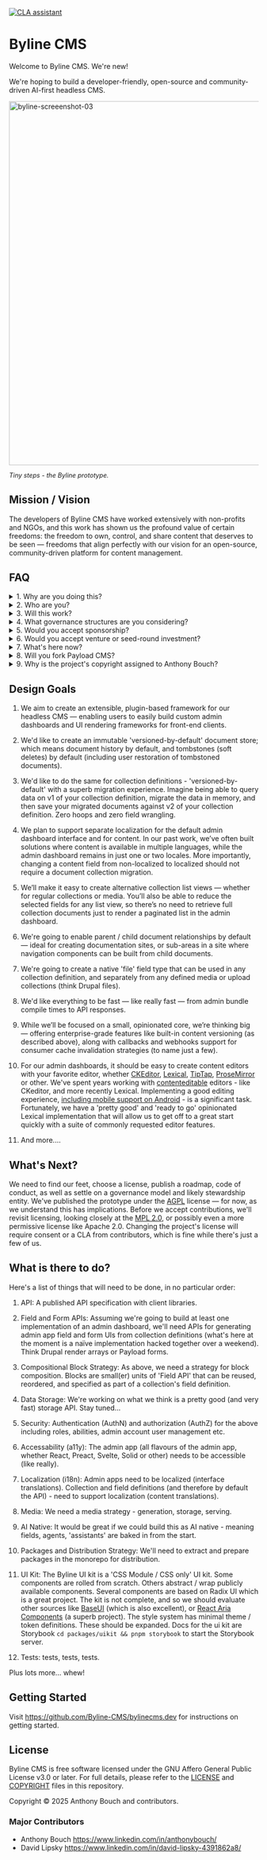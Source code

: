[![CLA assistant](https://cla-assistant.io/readme/badge/Byline-CMS/bylinecms.dev)](https://cla-assistant.io/Byline-CMS/bylinecms.dev)

# Byline CMS


Welcome to Byline CMS. We're new!

We're hoping to build a developer-friendly, open-source and community-driven AI-first headless CMS.

<img width="734" alt="byline-screeenshot-03" src="https://github.com/user-attachments/assets/c7d6efa1-71bb-4add-b0a2-34611f17be4c" />

<p style="font-size: 0.8rem;"><em>Tiny steps - the Byline prototype.</em></p>

## Mission / Vision
The developers of Byline CMS have worked extensively with non-profits and NGOs, and this work has shown us the profound value of certain freedoms: the freedom to own, control, and share content that deserves to be seen — freedoms that align perfectly with our vision for an open-source, community-driven platform for content management.

## FAQ

<details>
<summary>1. Why are you doing this?</summary>
Our mission statement pretty much sums up the 'why', but we also think there's a need. We're convinced that the three pillars of content management: 1) Workflow (draft, needs review, published, archived, etc.), 2) Versioning / history, and 3) Content language translation, are not mutually exclusive and that we can build a core framework that offers a foundation for all three without compromise. A 'headless' and 'structured content' architecture will also give developers (and ultimately users) the freedom to choose a framework or implementation approach that best suits their needs.
</details>

<details>
<summary>2. Who are you?</summary>
We’re pretty much nobody — at least not within the usual spheres of influence. We're a couple of developers at an agency based in Southeast Asia, and we're fairly certain you've never heard of us. That said, we have a lot of experience building content solutions for clients — and we’re tired of fighting frameworks for core features our clients need and expect.
</details>

<details>
<summary>3. Will this work?</summary>
We hope so - but at this early stage, we have no idea.
</details>


<details>
<summary>4. What governance structures are you considering? </summary> 
We really like the governance structure of [Penpot](https://community.penpot.app/t/penpots-upcoming-business-model-for-2025/7328), [Zulip](https://zulip.com/) and [Fastify](https://github.com/fastify/.github/blob/main/GOVERNANCE.md). We're committed to 100% open-source software, with no "open core" or 'freemium' gotchas.
</details>

<details>
<summary>5. Would you accept sponsorship?</summary>
Yes!
</details>

<details>
<summary>6. Would you accept venture or seed-round investment?</summary>
We’re not certain yet, and likely not at this early stage. Our priority is to figure out key aspects of the project first. What we feel strongly about, however, is that community contributions should remain accessible — not locked behind an “enterprise” or paywalled solution. Ultimately, our governance structure and commitment to being community‑driven will guide any financial decisions we make.
</details>

<details>
<summary>7. What's here now?</summary>
We're working on a prototype as a 'proof of concept' for our design goals. It runs, and you're more than welcome to follow along, but it will almost certain change significantly over time.
</details>

<details>
<summary>8. Will you fork Payload CMS? </summary>
Absolutely not. The initial maintainers of this project were also Payload CMS users. Payload is a great CMS, with a couple of caveats and one recent event. The main caveat is Payload's tight integration with Next.js and resulting complexity, and so there would be no point in taking on the complexity of Payload when it's the complexity of the project itself we'd like to avoid. The 'event' is Payload's recent acquisition by Figma. We're not sure yet what this means for the future of Payload, and so we felt there would be no harm (and maybe even some fun) in considering an alternative.
</details>

<details>
<summary>9. Why is the project's copyright assigned to Anthony Bouch?</summary>
While we're still finding our feet in terms of overall strategy, we felt it would be simpler if we assigned all copyright to Anthony Bouch as the initial steward of the project (also the lead maintainer of the  project at the moment). We have a CLA that has been implemented via [https://cla-assistant.io/](https://cla-assistant.io/). You can read more about the AGPL 3.0 license here [https://fossa.com/blog/open-source-software-licenses-101-agpl-license/](https://fossa.com/blog/open-source-software-licenses-101-agpl-license/) We'll update this section as soon as there is more to report. 
</details>

## Design Goals
1. We aim to create an extensible, plugin-based framework for our headless CMS — enabling users to easily build custom admin dashboards and UI rendering frameworks for front-end clients.
   
2. We'd like to create an immutable 'versioned-by-default' document store; which means document history by default, and tombstones (soft deletes) by default (including user restoration of tombstoned documents).

3. We'd like to do the same for collection definitions - 'versioned-by-default' with a superb migration experience. Imagine being able to query data on v1 of your collection definition, migrate the data in memory, and then save your migrated documents against v2 of your collection definition. Zero hoops and zero field wrangling.

4. We plan to support separate localization for the default admin dashboard interface and for content. In our past work, we’ve often built solutions where content is available in multiple languages, while the admin dashboard remains in just one or two locales. More importantly, changing a content field from non-localized to localized should not require a document collection migration.

5. We’ll make it easy to create alternative collection list views — whether for regular collections or media. You’ll also be able to reduce the selected fields for any list view, so there’s no need to retrieve full collection documents just to render a paginated list in the admin dashboard.

6. We're going to enable parent / child document relationships by default — ideal for creating documentation sites, or sub-areas in a site where navigation components can be built from child documents.

7. We're going to create a native 'file' field type that can be used in any collection definition, and separately from any defined media or upload collections (think Drupal files).

8. We'd like everything to be fast — like really fast — from admin bundle compile times to API responses.
   
9. While we’ll be focused on a small, opinionated core, we’re thinking big — offering enterprise-grade features like built-in content versioning (as described above), along with callbacks and webhooks support for consumer cache invalidation strategies (to name just a few).

7. For our admin dashboards, it should be easy to create content editors with your favorite editor, whether [CKEditor](https://ckeditor.com/), [Lexical](https://lexical.dev/), [TipTap](https://tiptap.dev/), [ProseMirror](https://prosemirror.net/) or other. We've spent years working with [contenteditable](https://developer.mozilla.org/en-US/docs/Web/HTML/Reference/Global_attributes/contenteditable) editors - like CKeditor, and more recently Lexical. Implementing a good editing experience, [including mobile support on Android](https://discuss.prosemirror.net/t/contenteditable-on-android-is-the-absolute-worst/3810) - is a significant task. Fortunately, we have a 'pretty good' and 'ready to go' opinionated Lexical implementation that will allow us to get off to a great start quickly with a suite of commonly requested editor features.

8. And more....

## What's Next?
We need to find our feet, choose a license, publish a roadmap, code of conduct, as well as settle on a governance model and likely stewardship entity. We've published the prototype under the [AGPL](https://www.gnu.org/licenses/agpl-3.0.en.html) license — for now, as we understand this has implications. Before we accept contributions, we'll revisit licensing, looking closely at the [MPL 2.0](https://www.mozilla.org/en-US/MPL/2.0/), or possibly even a more permissive license like Apache 2.0. Changing the project's license will require consent or a CLA from contributors, which is fine while there's just a few of us.

## What is there to do?

Here's a list of things that will need to be done, in no particular order:

1. API: A published API specification with client libraries.

1. Field and Form APIs: Assuming we're going to build at least one implementation of an admin dashboard, we'll need APIs for generating admin app field and form UIs from collection definitions (what's here at the moment is a naïve implementation hacked together over a weekend). Think Drupal render arrays or Payload forms.

1. Compositional Block Strategy: As above, we need a strategy for block composition. Blocks are small(er) units of 'Field API' that can be reused, reordered, and specified as part of a collection's field definition.

1. Data Storage: We're working on what we think is a pretty good (and very fast) storage API. Stay tuned...

1. Security: Authentication (AuthN) and authorization (AuthZ) for the above including roles, abilities, admin account user management etc.

1. Accessability (a11y): The admin app (all flavours of the admin app, whether React, Preact, Svelte, Solid or other) needs to be accessible (like really).

1. Localization (i18n): Admin apps need to be localized (interface translations). Collection and field definitions (and therefore by default the API) - need to support localization (content translations).

1. Media: We need a media strategy - generation, storage, serving.

1. AI Native: It would be great if we could build this as AI native - meaning fields, agents, 'assistants' are baked in from the start.

1. Packages and Distribution Strategy: We'll need to extract and prepare packages in the monorepo for distribution.

1. UI Kit: The Byline UI kit is a 'CSS Module / CSS only' UI kit. Some components are rolled from scratch. Others abstract / wrap publicly available components. Several components are based on Radix UI which is a great project. The kit is not complete, and so we should evaluate other sources like [BaseUI](https://base-ui.com/) (which is also excellent), or [React Aria Components](https://react-spectrum.adobe.com/react-aria/components.html) (a superb project). The style system has minimal theme / token definitions. These should be expanded. Docs for the ui kit are Storybook `cd packages/uikit && pnpm storybook` to start the Storybook server.

11. Tests: tests, tests, tests.

Plus lots more... whew!

## Getting Started

Visit https://github.com/Byline-CMS/bylinecms.dev for instructions on getting started.

## License

Byline CMS is free software licensed under the GNU Affero General Public License v3.0 or later.
For full details, please refer to the [LICENSE](LICENSE) and [COPYRIGHT](COPYRIGHT) files in this repository.

Copyright © 2025 Anthony Bouch and contributors.

### Major Contributors

* Anthony Bouch https://www.linkedin.com/in/anthonybouch/ 
* David Lipsky https://www.linkedin.com/in/david-lipsky-4391862a8/
